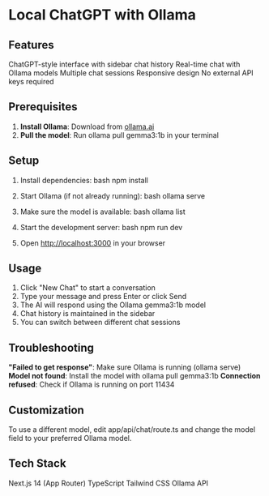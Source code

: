 # Local ChatGPT with Ollama

## Features

ChatGPT-style interface with sidebar chat history
Real-time chat with Ollama models
Multiple chat sessions
Responsive design
No external API keys required

## Prerequisites

1. **Install Ollama**: Download from [ollama.ai](https://ollama.ai)
2. **Pull the model**: Run ollama pull gemma3:1b in your terminal

## Setup

1. Install dependencies:
bash
npm install

2. Start Ollama (if not already running):
bash
ollama serve

3. Make sure the model is available:
bash
ollama list

4. Start the development server:
bash
npm run dev

5. Open [http://localhost:3000](http://localhost:3000) in your browser

## Usage

1. Click "New Chat" to start a conversation
2. Type your message and press Enter or click Send
3. The AI will respond using the Ollama gemma3:1b model
4. Chat history is maintained in the sidebar
5. You can switch between different chat sessions

## Troubleshooting

**"Failed to get response"**: Make sure Ollama is running (ollama serve)
**Model not found**: Install the model with ollama pull gemma3:1b
**Connection refused**: Check if Ollama is running on port 11434

## Customization

To use a different model, edit app/api/chat/route.ts and change the model field to your preferred Ollama model.

## Tech Stack

Next.js 14 (App Router)
TypeScript
Tailwind CSS
Ollama API